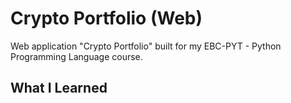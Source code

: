 # Crypto Portfolio (Web)
Web application "Crypto Portfolio" built for my EBC-PYT - Python Programming Language course.

## What I Learned
